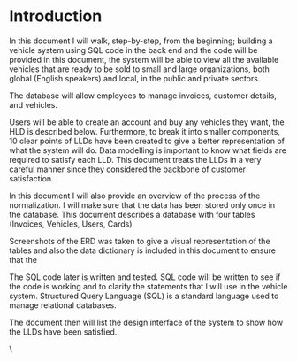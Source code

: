 # Introduction

In this document I will walk, step-by-step, from the beginning; building a vehicle system using SQL code in the back end and the code will be provided in this document, the system will be able to view all the available vehicles that are ready to be sold to small and large organizations, both global (English speakers) and local, in the public and private sectors.

The database will allow employees to manage invoices, customer details, and vehicles.

&#x20;

Users will be able to create an account and buy any vehicles they want, the HLD is described below. Furthermore, to break it into smaller components, 10 clear points of LLDs have been created to give a better representation of what the system will do. Data modelling is important to know what fields are required to satisfy each LLD. This document treats the LLDs in a very careful manner since they considered the backbone of customer satisfaction. &#x20;

&#x20;

In this document I will also provide an overview of the process of the normalization. I will make sure that the data has been stored only once in the database. This document describes a database with four tables (Invoices, Vehicles, Users, Cards)

&#x20;

Screenshots of the ERD was taken to give a visual representation of the tables and also the data dictionary is included in this document to ensure that the

&#x20;

The SQL code later is written and tested. SQL code will be written to see if the code is working and to clarify the statements that I will use in the vehicle system. Structured Query Language (SQL) is a standard language used to manage relational databases.

The document then will list the design interface of the system to show how the LLDs have been satisfied.

&#x20;

\


&#x20;

